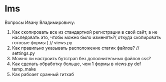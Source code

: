 # lms

Вопросы Ивану Владимировичу:
1) Как скопировать все из стандартной регистрации в свой сайт, а не наследовать это, чтобы можно было изменять?( откуда скопировать готовые формы ) // views.py
2) Как правильно указывать расположение статик файлов? // settings.py
3) Можно ли настроить бутстрап без дополнительных файлов css?
4) Как сделать обработку больше, чем 1 формы в views.py def temp_make
5) Как рабоает сранный гитхаб


